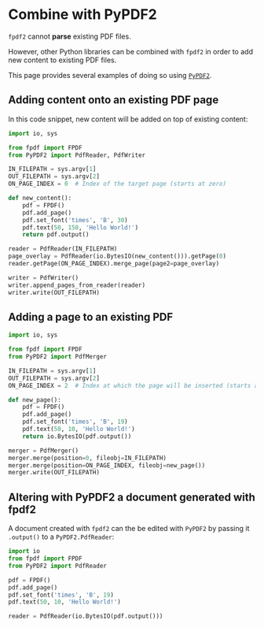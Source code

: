 # Combine with PyPDF2

`fpdf2` cannot **parse** existing PDF files.

However, other Python libraries can be combined with `fpdf2`
in order to add new content to existing PDF files.

This page provides several examples of doing so using [`PyPDF2`](https://github.com/py-pdf/PyPDF2).

## Adding content onto an existing PDF page
In this code snippet, new content will be added on top of existing content:
```python
import io, sys

from fpdf import FPDF
from PyPDF2 import PdfReader, PdfWriter

IN_FILEPATH = sys.argv[1]
OUT_FILEPATH = sys.argv[2]
ON_PAGE_INDEX = 0  # Index of the target page (starts at zero)

def new_content():
    pdf = FPDF()
    pdf.add_page()
    pdf.set_font('times', 'B', 30)
    pdf.text(50, 150, 'Hello World!')
    return pdf.output()

reader = PdfReader(IN_FILEPATH)
page_overlay = PdfReader(io.BytesIO(new_content())).getPage(0)
reader.getPage(ON_PAGE_INDEX).merge_page(page2=page_overlay)

writer = PdfWriter()
writer.append_pages_from_reader(reader)
writer.write(OUT_FILEPATH)
```

## Adding a page to an existing PDF

```python
import io, sys

from fpdf import FPDF
from PyPDF2 import PdfMerger

IN_FILEPATH = sys.argv[1]
OUT_FILEPATH = sys.argv[2]
ON_PAGE_INDEX = 2  # Index at which the page will be inserted (starts at zero)

def new_page():
    pdf = FPDF()
    pdf.add_page()
    pdf.set_font('times', 'B', 19)
    pdf.text(50, 10, 'Hello World!')
    return io.BytesIO(pdf.output())

merger = PdfMerger()
merger.merge(position=0, fileobj=IN_FILEPATH)
merger.merge(position=ON_PAGE_INDEX, fileobj=new_page())
merger.write(OUT_FILEPATH)
```

## Altering with PyPDF2 a document generated with fpdf2
A document created with `fpdf2` can the be edited with `PyPDF2`
by passing it `.output()` to a `PyPDF2.PdfReader`:
```python
import io
from fpdf import FPDF
from PyPDF2 import PdfReader

pdf = FPDF()
pdf.add_page()
pdf.set_font('times', 'B', 19)
pdf.text(50, 10, 'Hello World!')

reader = PdfReader(io.BytesIO(pdf.output()))
```
